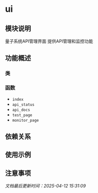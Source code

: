 # ui

## 模块说明
量子系统API管理界面
提供API管理和监控功能

## 功能概述

### 类


### 函数

- `index`
- `api_status`
- `api_docs`
- `test_page`
- `monitor_page`

## 依赖关系

## 使用示例

## 注意事项

*文档最后更新时间：2025-04-12 15:31:09*